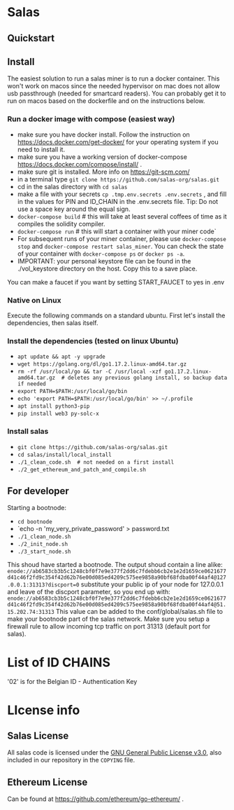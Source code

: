 # Salas

## Quickstart


## Install

The easiest solution to run a salas miner is to run a docker container. This won't work on macos since the needed hypervisor on mac does not allow usb passthrough (needed for smartcard readers). You can probably get it to run on macos based on the dockerfile and on the instructions below.

### Run a docker image with compose (easiest way)
+ make sure you have docker install. Follow the instruction on https://docs.docker.com/get-docker/ for your operating system if you need to install it.
+ make sure you have a working version of docker-compose https://docs.docker.com/compose/install/ .
+ make sure git is installed. More info on https://git-scm.com/ 
+ in a terminal type `git clone https://github.com/salas-org/salas.git`
+ cd in the salas directory with `cd salas`
+ make a file with your secrets `cp .tmp.env.secrets .env.secrets` , and fill in the values for PIN and ID_CHAIN in the .env.secrets file. Tip: Do not use a space key around the equal sign.
+ `docker-compose build` # this will take at least several coffees of time as it compiles the solidity compiler.
+ `docker-compose run` # this will start a container with your miner code`
+ For subsequent runs of your miner container, please use `docker-compose stop` and `docker-compose restart salas_miner`. You can check the state of your container with `docker-compose ps` or `docker ps -a`.
+ IMPORTANT: your personal keystore file can be found in the ./vol_keystore directory on the host. Copy this to a save place.

You can make a faucet if you want by setting START_FAUCET to yes in .env  

### Native on Linux

Execute the following commands on a standard ubuntu. First let's install the dependencies, then salas itself.

### Install the dependencies (tested on linux Ubuntu)

+ `apt update && apt -y upgrade`
+ `wget https://golang.org/dl/go1.17.2.linux-amd64.tar.gz`
+ `rm -rf /usr/local/go && tar -C /usr/local -xzf go1.17.2.linux-amd64.tar.gz  # deletes any previous golang install, so backup data if needed`
+ `export PATH=$PATH:/usr/local/go/bin`
+ `echo 'export PATH=$PATH:/usr/local/go/bin' >> ~/.profile`
+ `apt install python3-pip`
+ `pip install web3 py-solc-x`

### Install salas

+ `git clone https://github.com/salas-org/salas.git`
+ `cd salas/install/local_install`
+ `./1_clean_code.sh  # not needed on a first install` 
+ `./2_get_ethereum_and_patch_and_compile.sh`


## For developer
Starting a bootnode:

+ `cd bootnode`
+ `echo -n 'my_very_private_password' > password.txt
+ `./1_clean_node.sh`
+ `./2_init_node.sh`
+ `./3_start_node.sh`

This shoud have started a bootnode. The output shoud contain a line alike:
`enode://ab6583cb3b5c1248cbf0f7e9e377f2dd6c7fdebb6cb2e1e2d1659ce0621677d41c46f2fd9c354f42d62b76e00d085ed4209c575ee9858a90bf68fdba00f44af4@127.0.0.1:31313?discport=0`
substitute your public ip of your node for 127.0.0.1 and leave of the discport parameter, so you end up with:
`enode://ab6583cb3b5c1248cbf0f7e9e377f2dd6c7fdebb6cb2e1e2d1659ce0621677d41c46f2fd9c354f42d62b76e00d085ed4209c575ee9858a90bf68fdba00f44af4@51.15.202.74:31313`
This value can be added to the conf/global/salas.sh file to make your bootnode part of the salas network.
Make sure you setup a firewall rule to allow incoming tcp traffic on port 31313 (default port for salas). 

# List of ID CHAINS
'02' is for the Belgian ID - Authentication Key

# LIcense info
## Salas License

All salas code is licensed under the [GNU General Public License v3.0](https://www.gnu.org/licenses/gpl-3.0.en.html), also included in our repository in the `COPYING` file.

## Ethereum License

Can be found at https://github.com/ethereum/go-ethereum/ . 